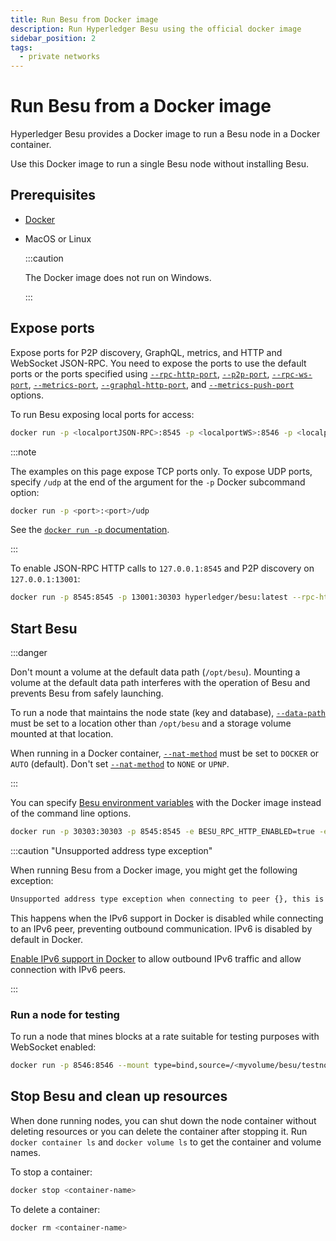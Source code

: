 ```yaml
---
title: Run Besu from Docker image
description: Run Hyperledger Besu using the official docker image
sidebar_position: 2
tags:
  - private networks
---
```


# Run Besu from a Docker image

Hyperledger Besu provides a Docker image to run a Besu node in a Docker container.

Use this Docker image to run a single Besu node without installing Besu.

## Prerequisites

- [Docker](https://docs.docker.com/install/)

- MacOS or Linux

  :::caution

  The Docker image does not run on Windows.

  :::

## Expose ports

Expose ports for P2P discovery, GraphQL, metrics, and HTTP and WebSocket JSON-RPC. You need to expose the ports to use the default ports or the ports specified using [`--rpc-http-port`](../../../public-networks/reference/cli/options.md#rpc-http-port), [`--p2p-port`](../../../public-networks/reference/cli/options.md#p2p-port), [`--rpc-ws-port`](../../../public-networks/reference/cli/options.md#rpc-ws-port), [`--metrics-port`](../../../public-networks/reference/cli/options.md#metrics-port), [`--graphql-http-port`](../../../public-networks/reference/cli/options.md#graphql-http-port), and [`--metrics-push-port`](../../../public-networks/reference/cli/options.md#metrics-push-port) options.

To run Besu exposing local ports for access:

```bash
docker run -p <localportJSON-RPC>:8545 -p <localportWS>:8546 -p <localportP2P>:30303 hyperledger/besu:latest --rpc-http-enabled --rpc-ws-enabled
```

:::note

The examples on this page expose TCP ports only. To expose UDP ports, specify `/udp` at the end of the argument for the `-p` Docker subcommand option:

```bash
docker run -p <port>:<port>/udp
```

See the [`docker run -p` documentation](https://docs.docker.com/engine/reference/commandline/run/#publish-or-expose-port--p---expose).

:::

To enable JSON-RPC HTTP calls to `127.0.0.1:8545` and P2P discovery on `127.0.0.1:13001`:

```bash
docker run -p 8545:8545 -p 13001:30303 hyperledger/besu:latest --rpc-http-enabled
```

## Start Besu

:::danger

Don't mount a volume at the default data path (`/opt/besu`). Mounting a volume at the default data path interferes with the operation of Besu and prevents Besu from safely launching.

To run a node that maintains the node state (key and database), [`--data-path`](../../../public-networks/reference/cli/options.md#data-path) must be set to a location other than `/opt/besu` and a storage volume mounted at that location.

When running in a Docker container, [`--nat-method`](../../../public-networks/how-to/connect/specify-nat.md) must be set to `DOCKER` or `AUTO` (default). Don't set [`--nat-method`](../../../public-networks/how-to/connect/specify-nat.md) to `NONE` or `UPNP`.

:::

You can specify [Besu environment variables](../../../public-networks/reference/cli/options.md#specify-options) with the Docker image instead of the command line options.

```bash
docker run -p 30303:30303 -p 8545:8545 -e BESU_RPC_HTTP_ENABLED=true -e BESU_NETWORK=holesky hyperledger/besu:latest
```

:::caution "Unsupported address type exception"

When running Besu from a Docker image, you might get the following exception:

```bash
Unsupported address type exception when connecting to peer {}, this is likely due to ipv6 not being enabled at runtime.
```

This happens when the IPv6 support in Docker is disabled while connecting to an IPv6 peer, preventing outbound communication. IPv6 is disabled by default in Docker.

[Enable IPv6 support in Docker](https://docs.docker.com/config/daemon/ipv6/) to allow outbound IPv6 traffic and allow connection with IPv6 peers.

:::

### Run a node for testing

To run a node that mines blocks at a rate suitable for testing purposes with WebSocket enabled:

```bash
docker run -p 8546:8546 --mount type=bind,source=/<myvolume/besu/testnode>,target=/var/lib/besu hyperledger/besu:latest --miner-enabled --miner-coinbase fe3b557e8fb62b89f4916b721be55ceb828dbd73 --rpc-ws-enabled --network=dev --data-path=/var/lib/besu
```

## Stop Besu and clean up resources

When done running nodes, you can shut down the node container without deleting resources or you can delete the container after stopping it. Run `docker container ls` and `docker volume ls` to get the container and volume names.

To stop a container:

```bash
docker stop <container-name>
```

To delete a container:

```bash
docker rm <container-name>
```
